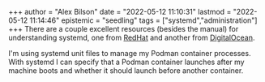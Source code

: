 +++
author = "Alex Bilson"
date = "2022-05-12 11:10:31"
lastmod = "2022-05-12 11:14:46"
epistemic = "seedling"
tags = ["systemd","administration"]
+++
There are a couple excellent resources (besides the manual) for understanding systemd, one from [RedHat](https://access.redhat.com/documentation/en-us/red_hat_enterprise_linux/7/html/system_administrators_guide/chap-managing_services_with_systemd) and another from [DigitalOcean](https://www.digitalocean.com/community/tutorials/understanding-systemd-units-and-unit-files).

I'm using systemd unit files to manage my Podman container processes. With systemd I can specify that a Podman container launches after my machine boots and whether it should launch before another container.
